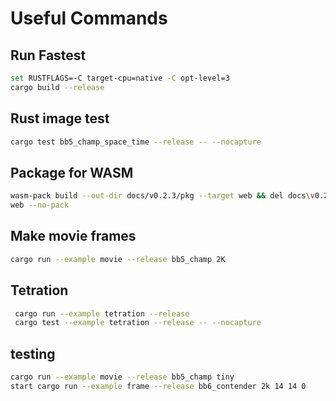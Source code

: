# Useful Commands

## Run Fastest

```bash
set RUSTFLAGS=-C target-cpu=native -C opt-level=3
cargo build --release
```

## Rust image test

```bash
cargo test bb5_champ_space_time --release -- --nocapture
```

## Package for WASM

```bash
wasm-pack build --out-dir docs/v0.2.3/pkg --target web && del docs\v0.2.3\pkg\.gitignore
web --no-pack
```

## Make movie frames

```bash
cargo run --example movie --release bb5_champ 2K
```

## Tetration

```bash
 cargo run --example tetration --release
 cargo test --example tetration --release -- --nocapture
```

## testing

```bash
cargo run --example movie --release bb5_champ tiny
start cargo run --example frame --release bb6_contender 2k 14 14 0 
```
